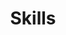 ---
widget: featurette
headless: true  # This file represents a page section.

# ... Put Your Section Options Here (title etc.) ...
title: Skills
weight: 40

# Showcase personal skills or business features.
# Add/remove as many `feature` blocks below as you like.
# For available icons, see: https://wowchemy.com/docs/page-builder/#icons
feature:
  - icon: python
    icon_pack: fab
    name: Python
    description: |
        Tensorflow, Pyspark, Scikit-learn, 
        <br>LightGBM etc..
  - icon: database
    icon_pack: fas
    name: SQL
    description: |
        Spark, Hive, Presto
  - icon: terminal
    icon_pack: fas
    name: Others
    description: |
        AWS, Docker, kubernetes,
        <br>Git/GitHub etc...

---